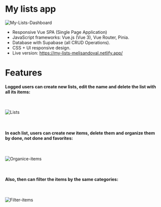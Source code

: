 # My lists app

![My-Lists-Dashboard](https://user-images.githubusercontent.com/94930294/216600520-d5769095-945d-4f49-9da1-44814029c02c.gif)

- Responsive Vue SPA (Single Page Application)
- JavaScript frameworks: Vue.js (Vue 3), Vue Router, Pinia.
- Database with Supabase (all CRUD Operations). 
- CSS + UI responsive design.
- Live version: https://my-lists-melisandoval.netlify.app/ 


# Features

#### Logged users can create new lists, edit the name and delete the list with all its items:

<br/>

![Lists](https://user-images.githubusercontent.com/94930294/222296858-2a47e41f-0954-4d95-9aa2-18cf30c7b2fa.gif)

<br/>

#### In each list, users can create new items, delete them and organize them by done, not done and favorites: 

<br/>

![Organice-items](https://user-images.githubusercontent.com/94930294/222296979-d1fe497f-5893-43f4-8be8-7318d50758fb.gif)

<br/>

#### Also, then can filter the items by the same categories:

<br/>

![Filter-items](https://user-images.githubusercontent.com/94930294/222297041-52031939-734f-40a9-bfc2-6d64bbf85c70.gif)
